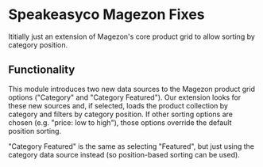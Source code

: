 # Speakeasyco Magezon Fixes

Ititially just an extension of Magezon's core product grid to allow sorting by category position.

## Functionality

This module introduces two new data sources to the Magezon product grid options ("Category" and "Category Featured"). Our extension looks for these new sources and, if selected, loads the product collection by category and filters by category position. If other sorting options are chosen (e.g. "price: low to high"), those options override the default position sorting. 

"Category Featured" is the same as selecting "Featured", but just using the category data source instead (so position-based sorting can be used).